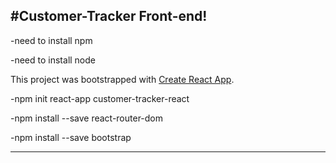 #Customer-Tracker Front-end!
---------------------------------
-need to install npm

-need to install node

This project was bootstrapped with [Create React App](https://github.com/facebook/create-react-app).

-npm init react-app customer-tracker-react

-npm install --save react-router-dom

-npm install --save bootstrap

----
